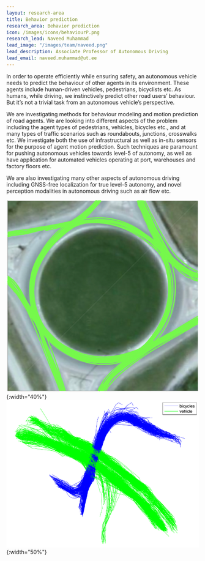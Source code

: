 ```yaml
---
layout: research-area
title: Behavior prediction
research_area: Behavior prediction
icon: /images/icons/behaviourP.png
research_lead: Naveed Muhammad
lead_image: "/images/team/naveed.png"
lead_description: Associate Professor of Autonomous Driving
lead_email: naveed.muhammad@ut.ee
---
```


In order to operate efficiently while ensuring safety, an autonomous vehicle needs to predict the behaviour of other agents in its environment. These agents include human-driven vehicles, pedestrians, bicyclists etc. As humans, while driving, we instinctively predict other road users’ behaviour. But it’s not a trivial task from an autonomous vehicle’s perspective.

We are investigating methods for behaviour modeling and motion prediction of road agents. We are looking into different aspects of the problem including the agent types of pedestrians, vehicles, bicycles etc., and at many types of traffic scenarios such as roundabouts, junctions, crosswalks etc. We investigate both the use of infrastructural as well as in-situ sensors for the purpose of agent motion prediction. Such techniques are paramount for pushing autonomous vehicles towards level-5 of autonomy, as well as have application for automated vehicles operating at port, warehouses and factory floors etc.

We are also investigating many other aspects of autonomous driving including GNSS-free localization for true level-5 autonomy, and novel perception modalities in autonomous driving such as air flow etc.

![Roundabout](/images/research/roundabout.png){:width="40%"}
![Vehicles and bicycles](/images/research/vehicles_and_bicycles.png){:width="50%"}


